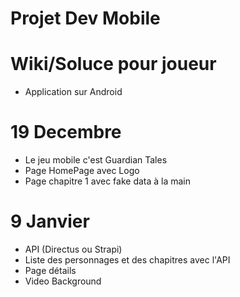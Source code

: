 # Projet Dev Mobile #
# Wiki/Soluce pour joueur

- Application sur Android

# 19 Decembre #
- Le jeu mobile c'est Guardian Tales
- Page HomePage avec Logo
- Page chapitre 1 avec fake data à la main

# 9 Janvier #

- API (Directus ou Strapi)
- Liste des personnages et des chapitres avec l'API
- Page détails
- Video Background


